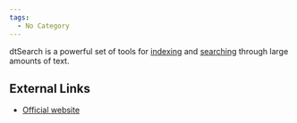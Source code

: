 ```yaml
---
tags:
  - No Category
---
```

dtSearch is a powerful set of tools for [indexing](indexing.md)
and [searching](searching.md) through large amounts of text.

## External Links

- [Official website](http://www.dtsearch.com/)